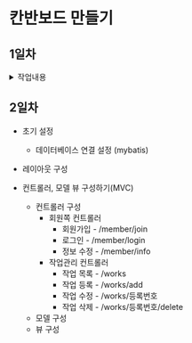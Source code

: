 # 칸반보드 만들기 

## 1일차
<details>
    <summary>
        작업내용
</summary>
    1. 의존성 추가 <br>
    2. 톰캣 서버 셋팅 <br>
</details>

## 2일차

* 초기 설정
    - 데이터베이스 연결 설정 (mybatis)

* 레이아웃 구성
* 컨트롤러, 모델 뷰 구성하기(MVC)
    - 컨트롤러 구성
      - 회원쪽 컨트롤러
        - 회원가입 - /member/join
        - 로그인 - /member/login
        - 정보 수정 - /member/info
      - 작업관리 컨트롤러
        - 작업 목록 - /works
        - 작업 등록 - /works/add
        - 작업 수정 - /works/등록번호
        - 작업 삭제 - /works/등록번호/delete
    - 모델 구성
    - 뷰 구성